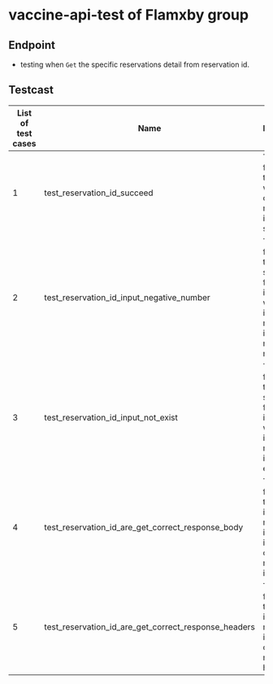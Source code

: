 # vaccine-api-test of Flamxby group

## Endpoint
- testing when `Get` the specific reservations detail from reservation id.

## Testcast
| List of test cases | Name                                                 | Description                                                                                                  | Result |
|--------------------|------------------------------------------------------|--------------------------------------------------------------------------------------------------------------|--------|
| 1                  | test_reservation_id_succeed                          | This function test that the website can GET reservation id to succeed.                                       | pass   |
| 2                  | test_reservation_id_input_negative_number            | This function test that it should not find information when the input a reservation id is a negative number. | pass   |
| 3                  | test_reservation_id_input_not_exist                  | This function test that it should not find information when the input reservation id does not exist.         | pass   |
| 4                  | test_reservation_id_are_get_correct_response_body    | This function test that the input reservation id and get information on that reservation id.                 | pass   |
| 5                  | test_reservation_id_are_get_correct_response_headers | This function test that the input reservation id and get correct response headers.                           | pass   |